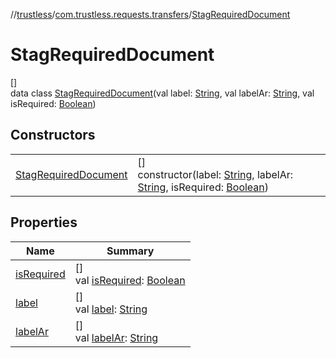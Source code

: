 //[trustless](../../../index.md)/[com.trustless.requests.transfers](../index.md)/[StagRequiredDocument](index.md)

# StagRequiredDocument

[]\
data class [StagRequiredDocument](index.md)(val label: [String](https://kotlinlang.org/api/latest/jvm/stdlib/kotlin/-string/index.html), val labelAr: [String](https://kotlinlang.org/api/latest/jvm/stdlib/kotlin/-string/index.html), val isRequired: [Boolean](https://kotlinlang.org/api/latest/jvm/stdlib/kotlin/-boolean/index.html))

## Constructors

| | |
|---|---|
| [StagRequiredDocument](-stag-required-document.md) | []<br>constructor(label: [String](https://kotlinlang.org/api/latest/jvm/stdlib/kotlin/-string/index.html), labelAr: [String](https://kotlinlang.org/api/latest/jvm/stdlib/kotlin/-string/index.html), isRequired: [Boolean](https://kotlinlang.org/api/latest/jvm/stdlib/kotlin/-boolean/index.html)) |

## Properties

| Name | Summary |
|---|---|
| [isRequired](is-required.md) | []<br>val [isRequired](is-required.md): [Boolean](https://kotlinlang.org/api/latest/jvm/stdlib/kotlin/-boolean/index.html) |
| [label](label.md) | []<br>val [label](label.md): [String](https://kotlinlang.org/api/latest/jvm/stdlib/kotlin/-string/index.html) |
| [labelAr](label-ar.md) | []<br>val [labelAr](label-ar.md): [String](https://kotlinlang.org/api/latest/jvm/stdlib/kotlin/-string/index.html) |
